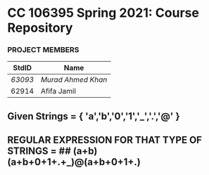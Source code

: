 # CC 106395 Spring 2021: Course Repository #
### PROJECT MEMBERS ###
StdID | Name
------------ | -------------
*63093* | *Murad Ahmed Khan* <!--this is the group leader in bold-->
62914 | Afifa Jamil
## Given Strings = { 'a','b','0','1','_','.','@' } ##
## REGULAR EXPRESSION FOR THAT TYPE OF STRINGS =  ## (a+b)(a+b+0+1+.+_)@(a+b+0+1+.)
